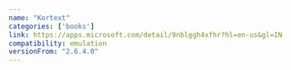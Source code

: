 ```yaml
---
name: "Kortext"
categories: ['books']
link: https://apps.microsoft.com/detail/9nblggh4xfhr?hl=en-us&gl=IN
compatibility: emulation
versionFrom: "2.6.4.0"
---
```


